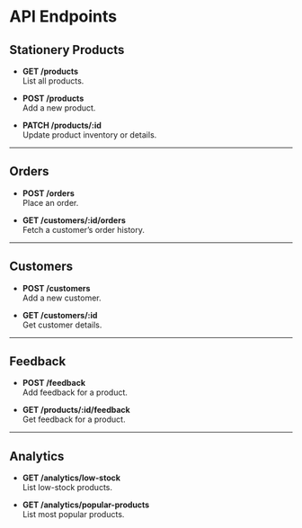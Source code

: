 # API Endpoints

## Stationery Products

- **GET /products**  
  List all products.

- **POST /products**  
  Add a new product.

- **PATCH /products/:id**  
  Update product inventory or details.

---

## Orders

- **POST /orders**  
  Place an order.

- **GET /customers/:id/orders**  
  Fetch a customer’s order history.

---

## Customers

- **POST /customers**  
  Add a new customer.

- **GET /customers/:id**  
  Get customer details.

---

## Feedback

- **POST /feedback**  
  Add feedback for a product.

- **GET /products/:id/feedback**  
  Get feedback for a product.

---

## Analytics

- **GET /analytics/low-stock**  
  List low-stock products.

- **GET /analytics/popular-products**  
  List most popular products.
